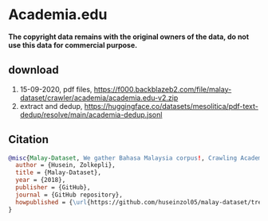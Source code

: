 # Academia.edu

**The copyright data remains with the original owners of the data, do not use this data for commercial purpose.**

## download

1. 15-09-2020, pdf files, https://f000.backblazeb2.com/file/malay-dataset/crawler/academia/academia.edu-v2.zip
2. extract and dedup, https://huggingface.co/datasets/mesolitica/pdf-text-dedup/resolve/main/academia-dedup.jsonl

## Citation

```bibtex
@misc{Malay-Dataset, We gather Bahasa Malaysia corpus!, Crawling Academia.edu,
  author = {Husein, Zolkepli},
  title = {Malay-Dataset},
  year = {2018},
  publisher = {GitHub},
  journal = {GitHub repository},
  howpublished = {\url{https://github.com/huseinzol05/malay-dataset/tree/master/crawl/pdf}}
}
```